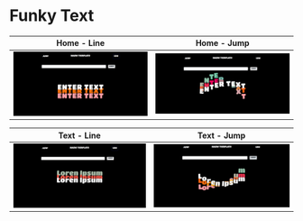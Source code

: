 # Funky Text

| Home - Line | Home - Jump |
| --- | --- |
| ![screenshot](images/screens/screens1.png) | ![screenshot](images/screens/screens4.png) |

| Text - Line | Text - Jump |
| --- | --- |
| ![screenshot](images/screens/screens2.png) | ![screenshot](images/screens/screens5.png) |
